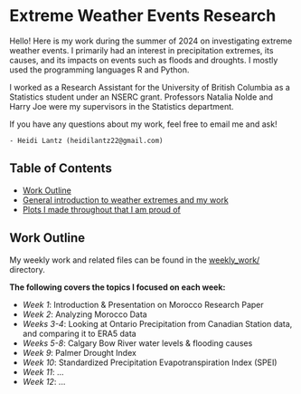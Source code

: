# Extreme Weather Events Research

Hello! Here is my work during the summer of 2024 on investigating extreme weather events. 
I primarily had an interest in precipitation extremes, its causes, and its impacts on events such as floods and droughts. 
I mostly used the programming languages R and Python.

I worked as a Research Assistant for the University of British Columbia as a Statistics student under an NSERC grant. 
Professors Natalia Nolde and Harry Joe were my supervisors in the Statistics department.

If you have any questions about my work, feel free to email me and ask!

    - Heidi Lantz (heidilantz22@gmail.com)

## Table of Contents

- [Work Outline](weekly_work/)
- [General introduction to weather extremes and my work](general_introduction.md)
- [Plots I made throughout that I am proud of](plot_presentation.Rmd)

## Work Outline

My weekly work and related files can be found in the [weekly_work/](weekly_work/) directory.

**The following covers the topics I focused on each week:**

  * *Week 1*: Introduction & Presentation on Morocco Research Paper
  * *Week 2*: Analyzing Morocco Data
  * *Weeks 3-4*: Looking at Ontario Precipitation from Canadian Station data, and comparing it to ERA5 data
  * *Weeks 5-8*: Calgary Bow River water levels & flooding causes
  * *Week 9*: Palmer Drought Index
  * *Week 10*: Standardized Precipitation Evapotranspiration Index (SPEI)
  * *Week 11*: ...
  * *Week 12*: ...
  
